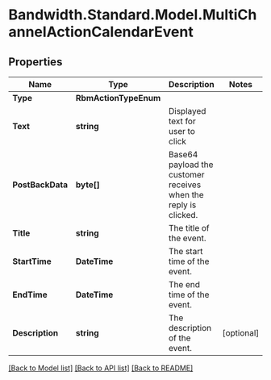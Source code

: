# Bandwidth.Standard.Model.MultiChannelActionCalendarEvent

## Properties

Name | Type | Description | Notes
------------ | ------------- | ------------- | -------------
**Type** | **RbmActionTypeEnum** |  | 
**Text** | **string** | Displayed text for user to click | 
**PostBackData** | **byte[]** | Base64 payload the customer receives when the reply is clicked. | 
**Title** | **string** | The title of the event. | 
**StartTime** | **DateTime** | The start time of the event. | 
**EndTime** | **DateTime** | The end time of the event. | 
**Description** | **string** | The description of the event. | [optional] 

[[Back to Model list]](../README.md#documentation-for-models) [[Back to API list]](../README.md#documentation-for-api-endpoints) [[Back to README]](../README.md)

